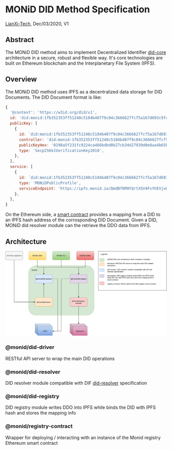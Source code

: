 # MONiD DID Method Specification

[LianXi-Tech](https://lianxi-tech.com), Dec/03/2020, V1

## Abstract

The MONiD DID method aims to implement Decentralized Identifier [did-core](https://www.w3.org/TR/did-core/) architecture in a secure, robust and flexible way. It's core technologies are bulit on Ethereum blockchain and the Interplanetary File System (IPFS).

## Overview

The MONiD DID method uses IPFS as a decentralized data storage for DID Documents. The DID Document format is like:

```js
{
  '@context': 'https://w3id.org/did/v1',
  id: 'did:monid:1fb352353ff51248c5104b407f9c04c3666627fcf5a167d693c9fc84b75964e2',
  publicKey: [
    {
      id: `did:monid:1fb352353ff51248c5104b407f9c04c3666627fcf5a167d693c9fc84b75964e2#keys-1`,
      controller: 'did:monid:1fb352353ff51248c5104b407f9c04c3666627fcf5a167d693c9fc84b75964e2',
      publicKeyHex: '0298a5f231fc9224ca466bdbd0b27cb34d27939d0e8aa4b65ba4ef1ed805f14975',
      type: 'Secp256k1VerificationKey2018',
    },
  ],
  service: [
    {
      id: `did:monid:1fb352353ff51248c5104b407f9c04c3666627fcf5a167d693c9fc84b75964e2`,
      type: 'MONiDPublicProfile',
      serviceEndpoint: 'https://ipfs.monid.io/QmdBfKM9YQrtX5V4FvYhEVju8VsVE5488ufcJ9rWWgD892',
    },
  ],
}
```

On the Ethereum side, a [smart contract](https://github.com/lianxi-tech/monid/blob/master/packages/monid-registry-contract/contracts/Registry.sol) provides a mapping from a DID to an IPFS hash address of the corrosponding DID Document. Given a DID, MONiD did resolver module can the retrieve the DDO data from IPFS.

## Architecture

![Architecture](./images/Architecture.png)

### @monid/did-driver

RESTful API server to wrap the main DID operations

### @monid/did-resolver

DID resolver module compatible with DIF [did-resolver](https://github.com/decentralized-identity/did-resolver) specification

### @monid/did-registry

DID registry module writes DDO into IPFS while binds the DID with IPFS hash and stores the mapping info

### @monid/registry-contract

Wrapper for deploying / interacting with an instance of the Monid registry Ethereum smart contract
